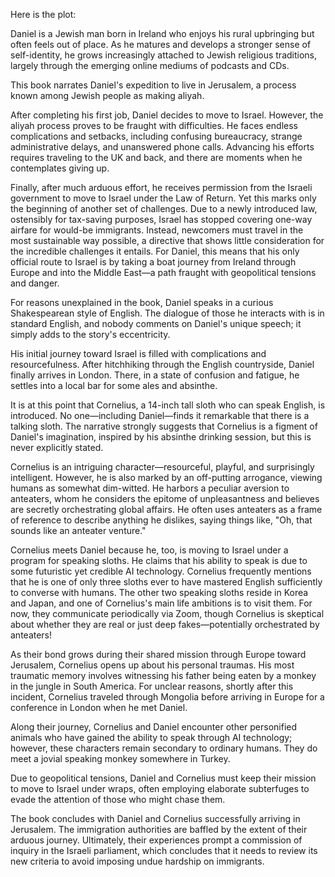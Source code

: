 Here is the plot:

Daniel is a Jewish man born in Ireland who enjoys his rural upbringing but often feels out of place. As he matures and develops a stronger sense of self-identity, he grows increasingly attached to Jewish religious traditions, largely through the emerging online mediums of podcasts and CDs.

This book narrates Daniel's expedition to live in Jerusalem, a process known among Jewish people as making aliyah.

After completing his first job, Daniel decides to move to Israel. However, the aliyah process proves to be fraught with difficulties. He faces endless complications and setbacks, including confusing bureaucracy, strange administrative delays, and unanswered phone calls. Advancing his efforts requires traveling to the UK and back, and there are moments when he contemplates giving up.

Finally, after much arduous effort, he receives permission from the Israeli government to move to Israel under the Law of Return. Yet this marks only the beginning of another set of challenges. Due to a newly introduced law, ostensibly for tax-saving purposes, Israel has stopped covering one-way airfare for would-be immigrants. Instead, newcomers must travel in the most sustainable way possible, a directive that shows little consideration for the incredible challenges it entails. For Daniel, this means that his only official route to Israel is by taking a boat journey from Ireland through Europe and into the Middle East—a path fraught with geopolitical tensions and danger.

For reasons unexplained in the book, Daniel speaks in a curious Shakespearean style of English. The dialogue of those he interacts with is in standard English, and nobody comments on Daniel's unique speech; it simply adds to the story's eccentricity.

His initial journey toward Israel is filled with complications and resourcefulness. After hitchhiking through the English countryside, Daniel finally arrives in London. There, in a state of confusion and fatigue, he settles into a local bar for some ales and absinthe.

It is at this point that Cornelius, a 14-inch tall sloth who can speak English, is introduced. No one—including Daniel—finds it remarkable that there is a talking sloth. The narrative strongly suggests that Cornelius is a figment of Daniel's imagination, inspired by his absinthe drinking session, but this is never explicitly stated.

Cornelius is an intriguing character—resourceful, playful, and surprisingly intelligent. However, he is also marked by an off-putting arrogance, viewing humans as somewhat dim-witted. He harbors a peculiar aversion to anteaters, whom he considers the epitome of unpleasantness and believes are secretly orchestrating global affairs. He often uses anteaters as a frame of reference to describe anything he dislikes, saying things like, "Oh, that sounds like an anteater venture."

Cornelius meets Daniel because he, too, is moving to Israel under a program for speaking sloths. He claims that his ability to speak is due to some futuristic yet credible AI technology. Cornelius frequently mentions that he is one of only three sloths ever to have mastered English sufficiently to converse with humans. The other two speaking sloths reside in Korea and Japan, and one of Cornelius's main life ambitions is to visit them. For now, they communicate periodically via Zoom, though Cornelius is skeptical about whether they are real or just deep fakes—potentially orchestrated by anteaters!

As their bond grows during their shared mission through Europe toward Jerusalem, Cornelius opens up about his personal traumas. His most traumatic memory involves witnessing his father being eaten by a monkey in the jungle in South America. For unclear reasons, shortly after this incident, Cornelius traveled through Mongolia before arriving in Europe for a conference in London when he met Daniel.

Along their journey, Cornelius and Daniel encounter other personified animals who have gained the ability to speak through AI technology; however, these characters remain secondary to ordinary humans. They do meet a jovial speaking monkey somewhere in Turkey.

Due to geopolitical tensions, Daniel and Cornelius must keep their mission to move to Israel under wraps, often employing elaborate subterfuges to evade the attention of those who might chase them.

The book concludes with Daniel and Cornelius successfully arriving in Jerusalem. The immigration authorities are baffled by the extent of their arduous journey. Ultimately, their experiences prompt a commission of inquiry in the Israeli parliament, which concludes that it needs to review its new criteria to avoid imposing undue hardship on immigrants.
